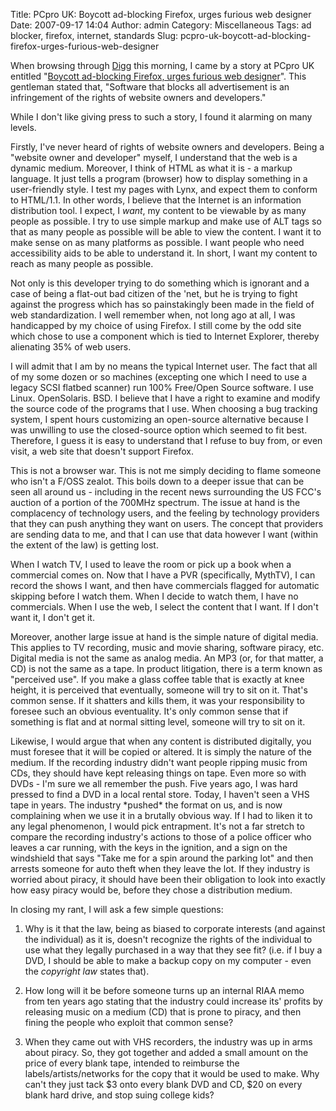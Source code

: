 Title: PCpro UK: Boycott ad-blocking Firefox, urges furious web designer
Date: 2007-09-17 14:04
Author: admin
Category: Miscellaneous
Tags: ad blocker, firefox, internet, standards
Slug: pcpro-uk-boycott-ad-blocking-firefox-urges-furious-web-designer

When browsing through [Digg](http://digg.com/) this morning, I came by a
story at PCpro UK entitled "[Boycott ad-blocking Firefox, urges furious
web designer](http://www.pcpro.co.uk/news/news/124719/)". This gentleman
stated that, "Software that
blocks all advertisement is an infringement of the rights of website
owners and developers."

While I don't like giving press to such a story, I found it alarming on
many levels.

Firstly, I've never heard of rights of website owners and developers.
Being a "website owner and developer" myself, I understand that the web
is a dynamic medium. Moreover, I think of HTML as what it is - a markup
language. It just tells a program (browser) how to display something in
a user-friendly style. I test my pages with Lynx, and expect them to
conform to HTML/1.1. In other words, I believe that the Internet is an
information distribution tool. I expect, I *want*, my content to be
viewable by as many people as possible. I try to use simple markup and
make use of ALT tags so that as many people as possible will be able to
view the content. I want it to make sense on as many platforms as
possible. I want people who need accessibility aids to be able to
understand it. In short, I want my content to reach as many people as
possible.

Not only is this developer trying to do something which is ignorant and
a case of being a flat-out bad citizen of the 'net, but he is trying to
fight against the progress which has so painstakingly been made in the
field of web standardization. I well remember when, not long ago at all,
I was handicapped by my choice of using Firefox. I still come by the odd
site which chose to use a component which is tied to Internet Explorer,
thereby alienating 35% of web users.

I will admit that I am by no means the typical Internet user. The fact
that all of my some dozen or so machines (excepting one which I need to
use a legacy SCSI flatbed scanner) run 100% Free/Open Source software. I
use Linux. OpenSolaris. BSD. I believe that I have a right to examine
and modify the source code of the programs that I use. When choosing a
bug tracking system, I spent hours customizing an open-source
alternative because I was unwilling to use the closed-source option
which seemed to fit best. Therefore, I guess it is easy to understand
that I refuse to buy from, or even visit, a web site that doesn't
support Firefox.

This is not a browser war. This is not me simply deciding to flame
someone who isn't a F/OSS zealot. This boils down to a deeper issue that
can be seen all around us - including in the recent news surrounding the
US FCC's auction of a portion of the 700MHz spectrum. The issue at hand
is the complacency of technology users, and the feeling by technology
providers that they can push anything they want on users. The concept
that providers are sending data to me, and that I can use that data
however I want (within the extent of the law) is getting lost.

When I watch TV, I used to leave the room or pick up a book when a
commercial comes on. Now that I have a PVR (specifically, MythTV), I can
record the shows I want, and then have commercials flagged for automatic
skipping before I watch them. When I decide to watch them, I have no
commercials. When I use the web, I select the content that I want. If I
don't want it, I don't get it.

Moreover, another large issue at hand is the simple nature of digital
media. This applies to TV recording, music and movie sharing, software
piracy, etc. Digital media is not the same as analog media. An MP3 (or,
for that matter, a CD) is not the same as a tape. In product litigation,
there is a term known as "perceived use". If you make a glass coffee
table that is exactly at knee height, it is perceived that eventually,
someone will try to sit on it. That's common sense. If it shatters and
kills them, it was your responsibility to foresee such an obvious
eventuality. It's only common sense that if something is flat and at
normal sitting level, someone will try to sit on it.

Likewise, I would argue that when any content is distributed digitally,
you must foresee that it will be copied or altered. It is simply the
nature of the medium. If the recording industry didn't want people
ripping music from CDs, they should have kept releasing things on tape.
Even more so with DVDs - I'm sure we all remember the push. Five years
ago, I was hard pressed to find a DVD in a local rental store. Today, I
haven't seen a VHS tape in years. The industry \*pushed\* the format on
us, and is now complaining when we use it in a brutally obvious way. If
I had to liken it to any legal phenomenon, I would pick entrapment. It's
not a far stretch to compare the recording industry's actions to those
of a police officer who leaves a car running, with the keys in the
ignition, and a sign on the windshield that says "Take me for a spin
around the parking lot" and then arrests someone for auto theft when
they leave the lot. If they industry is worried about piracy, it should
have been their obligation to look into exactly how easy piracy would
be, before they chose a distribution medium.

In closing my rant, I will ask a few simple questions:

1. Why is it that the law, being as biased to corporate interests (and
against the individual) as it is, doesn't recognize the rights of the
individual to use what they legally purchased in a way that they see
fit? (i.e. if I buy a DVD, I should be able to make a backup copy on my
computer - even the *copyright law* states that).

2. How long will it be before someone turns up an internal RIAA memo
from ten years ago stating that the industry could increase its' profits
by releasing music on a medium (CD) that is prone to piracy, and then
fining the people who exploit that common sense?

3. When they came out with VHS recorders, the industry was up in arms
about piracy. So, they got together and added a small amount on the
price of every blank tape, intended to reimburse the
labels/artists/networks for the copy that it would be used to make. Why
can't they just tack $3 onto every blank DVD and CD, $20 on every blank
hard drive, and stop suing college kids?

